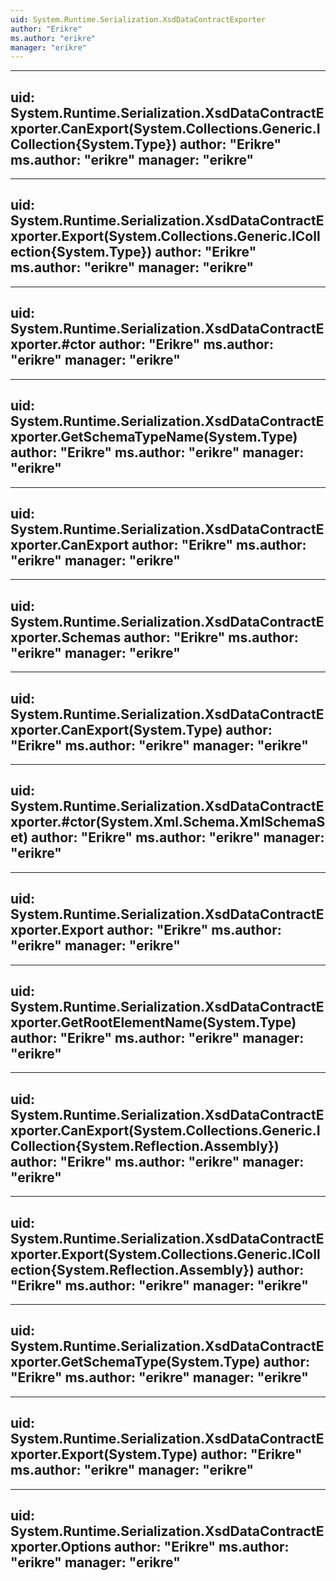 ```yaml
---
uid: System.Runtime.Serialization.XsdDataContractExporter
author: "Erikre"
ms.author: "erikre"
manager: "erikre"
---
```


---
uid: System.Runtime.Serialization.XsdDataContractExporter.CanExport(System.Collections.Generic.ICollection{System.Type})
author: "Erikre"
ms.author: "erikre"
manager: "erikre"
---

---
uid: System.Runtime.Serialization.XsdDataContractExporter.Export(System.Collections.Generic.ICollection{System.Type})
author: "Erikre"
ms.author: "erikre"
manager: "erikre"
---

---
uid: System.Runtime.Serialization.XsdDataContractExporter.#ctor
author: "Erikre"
ms.author: "erikre"
manager: "erikre"
---

---
uid: System.Runtime.Serialization.XsdDataContractExporter.GetSchemaTypeName(System.Type)
author: "Erikre"
ms.author: "erikre"
manager: "erikre"
---

---
uid: System.Runtime.Serialization.XsdDataContractExporter.CanExport
author: "Erikre"
ms.author: "erikre"
manager: "erikre"
---

---
uid: System.Runtime.Serialization.XsdDataContractExporter.Schemas
author: "Erikre"
ms.author: "erikre"
manager: "erikre"
---

---
uid: System.Runtime.Serialization.XsdDataContractExporter.CanExport(System.Type)
author: "Erikre"
ms.author: "erikre"
manager: "erikre"
---

---
uid: System.Runtime.Serialization.XsdDataContractExporter.#ctor(System.Xml.Schema.XmlSchemaSet)
author: "Erikre"
ms.author: "erikre"
manager: "erikre"
---

---
uid: System.Runtime.Serialization.XsdDataContractExporter.Export
author: "Erikre"
ms.author: "erikre"
manager: "erikre"
---

---
uid: System.Runtime.Serialization.XsdDataContractExporter.GetRootElementName(System.Type)
author: "Erikre"
ms.author: "erikre"
manager: "erikre"
---

---
uid: System.Runtime.Serialization.XsdDataContractExporter.CanExport(System.Collections.Generic.ICollection{System.Reflection.Assembly})
author: "Erikre"
ms.author: "erikre"
manager: "erikre"
---

---
uid: System.Runtime.Serialization.XsdDataContractExporter.Export(System.Collections.Generic.ICollection{System.Reflection.Assembly})
author: "Erikre"
ms.author: "erikre"
manager: "erikre"
---

---
uid: System.Runtime.Serialization.XsdDataContractExporter.GetSchemaType(System.Type)
author: "Erikre"
ms.author: "erikre"
manager: "erikre"
---

---
uid: System.Runtime.Serialization.XsdDataContractExporter.Export(System.Type)
author: "Erikre"
ms.author: "erikre"
manager: "erikre"
---

---
uid: System.Runtime.Serialization.XsdDataContractExporter.Options
author: "Erikre"
ms.author: "erikre"
manager: "erikre"
---
